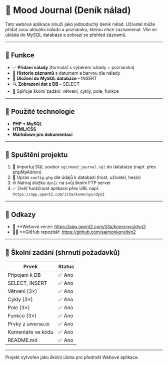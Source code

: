 # 📘 Mood Journal (Deník nálad)

Tato webová aplikace slouží jako jednoduchý deník nálad. Uživatel může přidat svou aktuální náladu a poznámku, kterou chce zaznamenat. Vše se ukládá do MySQL databáze a zobrazí se přehled záznamů.

---

## 🧠 Funkce

- ✅ **Přidání nálady** (formulář s výběrem nálady + poznámka)
- 📜 **Historie záznamů** s datumem a barvou dle nálady
- 💾 **Uložení do MySQL databáze** – INSERT
- 🔍 **Zobrazení dat z DB** – SELECT
- 🧩 Splňuje školní zadání: větvení, cykly, pole, funkce

---

## 🧱 Použité technologie

- **PHP + MySQL**
- **HTML/CSS**
- **Markdown pro dokumentaci**

---

## 🧪 Spuštění projektu

1. 💽 Importuj SQL soubor `sql/mood_journal.sql` do databáze (např. přes phpMyAdmin)
2. 🔌 Uprav `config.php` dle údajů k databázi (host, uživatel, heslo)
3. 🌐 Nahraj složku `dyn2/` na svůj školní FTP server
4. ✅ Ověř funkčnost aplikace přes URL např. `https://app.opent2.com/it3a/konecnys/dyn2`

---

## 📎 Odkazy

- 🔗 **Webová verze: https://app.opent2.com/it3a/konecnys/dyn2
- 🧑‍💻 **GitHub repozitář: https://github.com/sajmonkon/dyn2

---

## 🧾 Školní zadání (shrnutí požadavků)

| Prvek              | Status   |
|--------------------|----------|
| Připojení k DB     | ✅ Ano    |
| SELECT, INSERT     | ✅ Ano    |
| Větvení (3×)       | ✅ Ano    |
| Cykly (3×)         | ✅ Ano    |
| Pole (3×)          | ✅ Ano    |
| Funkce (3×)        | ✅ Ano    |
| Prvky z uiverse.io | ✅ Ano    |
| Komentáře ve kódu  | ✅ Ano    |
| README.md          | ✅ Ano    |

---

Projekt vytvořen jako školní úloha pro předmět Webové aplikace.
